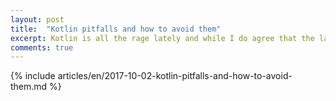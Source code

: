 ```yaml
---
layout: post
title:  "Kotlin pitfalls and how to avoid them"
excerpt: Kotlin is all the rage lately and while I do agree that the language is well thought out it has - as everything else - its flaws. In this article I'll explain some of the pitfalls I encountered and try to help you avoid them.
comments: true
---
```

{% include articles/en/2017-10-02-kotlin-pitfalls-and-how-to-avoid-them.md %}